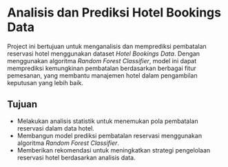 # Analisis dan Prediksi Hotel Bookings Data

Project ini bertujuan untuk menganalisis dan memprediksi pembatalan reservasi hotel menggunakan dataset *Hotel Bookings Data*. Dengan menggunakan algoritma *Random Forest Classifier*, model ini dapat memprediksi kemungkinan pembatalan berdasarkan berbagai fitur pemesanan, yang membantu manajemen hotel dalam pengambilan keputusan yang lebih baik.

## Tujuan
- Melakukan analisis statistik untuk menemukan pola pembatalan reservasi dalam data hotel.
- Membangun model prediksi pembatalan reservasi menggunakan algoritma *Random Forest Classifier*.
- Memberikan rekomendasi untuk meningkatkan strategi pengelolaan reservasi hotel berdasarkan analisis data.

  
